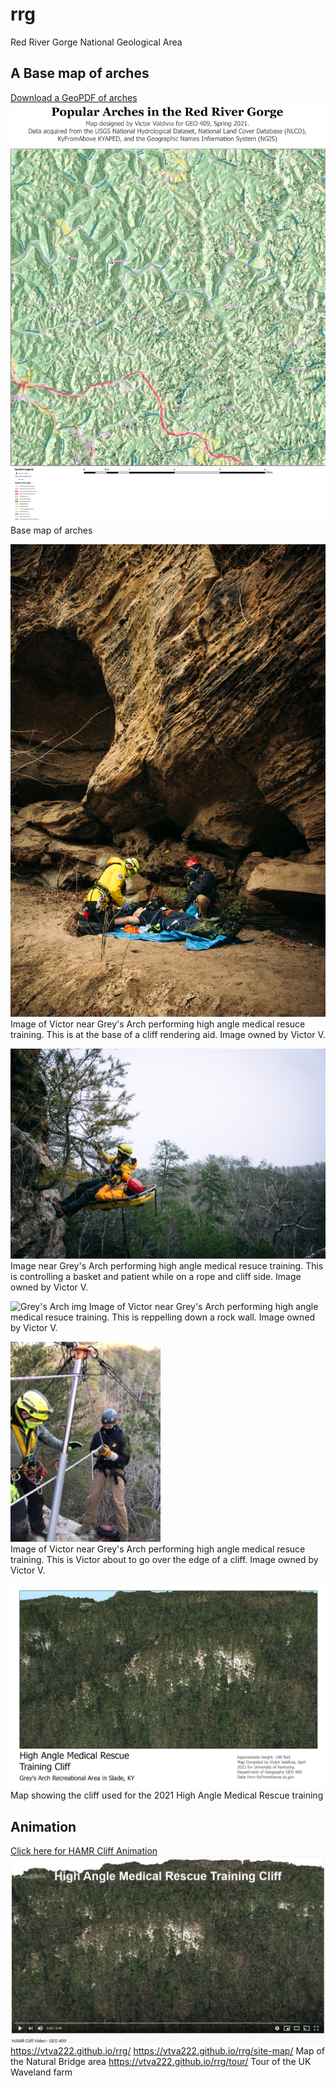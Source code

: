 # rrg
Red River Gorge National Geological Area

## A Base map of arches

[Download a GeoPDF of arches](basemap/rrg.pdf)
![Base map of arches](graphics/rrg.jpg) Base map of arches

![Grey's Arch img](graphics/a1.jpg) Image of Victor near Grey's Arch performing high angle medical resuce training. This is at the base of a cliff rendering aid. Image owned by Victor V.


![Grey's Arch img](graphics/a2.jpg) Image near Grey's Arch performing high angle medical resuce training. This is controlling a basket and patient while on a rope and cliff side. Image owned by Victor V.

![Grey's Arch img](graphics/a3.jpg) Image of Victor near Grey's Arch performing high angle medical resuce training. This is reppelling down a rock wall. Image owned by Victor V.

![Grey's Arch img](graphics/a4.jpg)  
Image of Victor near Grey's Arch performing high angle medical resuce training. This is Victor about to go over the edge of a cliff. Image owned by Victor V.

![Grey's Arch map](graphics/LidarMap.jpg) Map showing the cliff used for the 2021 High Angle Medical Rescue training
## Animation

[Click here for HAMR Cliff Animation](https://youtu.be/xXpu7h5Dgn4)
![screenshot of video](graphics/Screenshot.JPG)
https://vtva222.github.io/rrg/
https://vtva222.github.io/rrg/site-map/ Map of the Natural Bridge area
https://vtva222.github.io/rrg/tour/ Tour of the UK Waveland farm 
